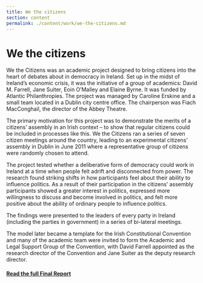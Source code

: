 ```yaml
---
title: We the citizens
section: content
permalink: ./content/work/we-the-citizens.md
---
```

# We the citizens

We the Citizens was an academic project designed to bring citizens into the heart of debates about in democracy in Ireland. Set up in the midst of Ireland’s economic crisis, it was the initiative of a group of academics: David M. Farrell, Jane Suiter, Eoin O’Malley and Elaine Byrne. It was funded by Atlantic Philanthropies. The project was managed by Caroline Erskine and a small team located in a Dublin city centre office.  The chairperson was Fiach MacConghail, the director of the Abbey Theatre.

The primary motivation for this project was to demonstrate the merits of a citizens’ assembly in an Irish context – to show that regular citizens could be included in processes like this.  We the Citizens ran a series of seven citizen meetings around the country, leading to an experimental citizens’ assembly in Dublin in June 2011 where a representative group of citizens were randomly chosen to attend.

The project tested whether a deliberative form of democracy could work in Ireland at a time when people felt adrift and disconnected from power. The research found striking shifts in how participants feel about their ability to influence politics. As a result of their participation in the citizens’ assembly participants showed a greater interest in politics, expressed more willingness to discuss and become involved in politics, and felt more positive about the ability of ordinary people to influence politics.

The findings were presented to the leaders of every party in Ireland (including the parties in government) in a series of bi-lateral meetings.

The model later became a template for the Irish Constitutional Convention and many of the academic team were invited to form the Academic and Legal Support Group of the Convention, with David Farrell appointed as the research director of the Convention and Jane Suiter as the deputy research director.

#### <a href="https://www.atlanticphilanthropies.org/research-reports/report-we-citizens-final-report" target="_blank">Read the full Final Report</a>